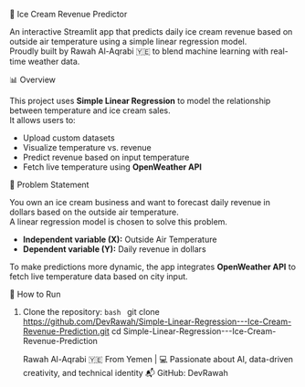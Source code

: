  🍦 Ice Cream Revenue Predictor

An interactive Streamlit app that predicts daily ice cream revenue based on outside air temperature using a simple linear regression model.  
Proudly built by Rawah Al-Aqrabi 🇾🇪 to blend machine learning with real-time weather data.

 📊 Overview

This project uses **Simple Linear Regression** to model the relationship between temperature and ice cream sales.  
It allows users to:

- Upload custom datasets
- Visualize temperature vs. revenue
- Predict revenue based on input temperature
- Fetch live temperature using **OpenWeather API**

 🧠 Problem Statement

You own an ice cream business and want to forecast daily revenue in dollars based on the outside air temperature.  
A linear regression model is chosen to solve this problem.

- **Independent variable (X):** Outside Air Temperature  
- **Dependent variable (Y):** Daily revenue in dollars

To make predictions more dynamic, the app integrates **OpenWeather API** to fetch live temperature data based on city input.


🚀 How to Run

1. Clone the repository:
   ```bash ```
   git clone https://github.com/DevRawah/Simple-Linear-Regression---Ice-Cream-Revenue-Prediction.git
   cd Simple-Linear-Regression---Ice-Cream-Revenue-Prediction

   Rawah Al-Aqrabi 🇾🇪 From Yemen | 💻 Passionate about AI, data-driven creativity, and technical identity 📬 GitHub: DevRawah
